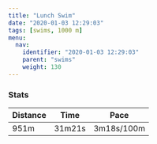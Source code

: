 ```yaml
---
title: "Lunch Swim"
date: "2020-01-03 12:29:03"
tags: [swims, 1000 m]
menu:
  nav:
    identifier: "2020-01-03 12:29:03"
    parent: "swims"
    weight: 130
---
```


### Stats

| Distance | Time | Pace |
|----------|------|------|
|951m|31m21s|3m18s/100m|
